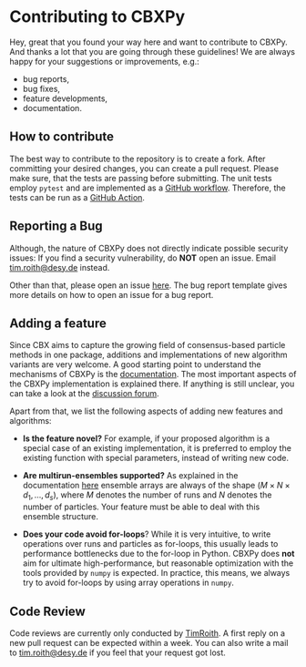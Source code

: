 # Contributing to CBXPy

Hey, great that you found your way here and want to contribute to CBXPy. And thanks a lot that you are going through these guidelines! We are always happy for your suggestions or improvements, e.g.:

* bug reports,
* bug fixes,
* feature developments,
* documentation.

## How to contribute

The best way to contribute to the repository is to create a fork. After committing your desired changes, you can create a pull request. Please make sure, that the tests are passing before submitting. The unit tests employ ``pytest`` and are implemented as a [GitHub workflow](https://github.com/PdIPS/CBXpy/blob/main/.github/workflows/Tests.yml). Therefore, the tests can be run as a [GitHub Action](https://docs.github.com/de/actions).

## Reporting a Bug

Although, the nature of CBXPy does not directly indicate possible security issues: If you find a security vulnerability, do **NOT** open an issue. Email tim.roith@desy.de instead.

Other than that, please open an issue [here](https://github.com/PdIPS/CBXpy/issues). The bug report template gives more details on how to open an issue for a bug report.

## Adding a feature

Since CBX aims to capture the growing field of consensus-based particle methods in one package, additions and implementations of new algorithm variants are very welcome. A good starting point to understand the mechanisms of CBXPy is the [documentation](https://pdips.github.io/CBXpy/). The most important aspects of the CBXPy implementation is explained there. If anything is still unclear, you can take a look at the [discussion forum](https://github.com/orgs/PdIPS/discussions).

Apart from that, we list the following aspects of adding new features and algorithms:

* **Is the feature novel?** For example, if your proposed algorithm is a special case of an existing implementation, it is preferred to employ the existing function with special parameters, instead of writing new code.

* **Are multirun-ensembles supported?** As explained in the documentation [here](https://pdips.github.io/CBXpy/userguide/dynamics.html) ensemble arrays are always of the shape $(M\times N\times d_1, \ldots, d_s)$, where $M$ denotes the number of runs and $N$ denotes the number of particles. Your feature must be able to deal with this ensemble structure.

* **Does your code avoid for-loops**? While it is very intuitive, to write operations over runs and particles as for-loops, this usually leads to performance bottlenecks due to the for-loop in Python. CBXPy does **not** aim for ultimate high-performance, but reasonable optimization with the tools provided by ``numpy`` is expected. In practice, this means, we always try to avoid for-loops by using array operations in ``numpy``.

## Code Review

Code reviews are currently only conducted by [TimRoith](https://github.com/TimRoith). A first reply on a new pull request can be expected within a week. You can also write a mail to tim.roith@desy.de if you feel that your request got lost.
